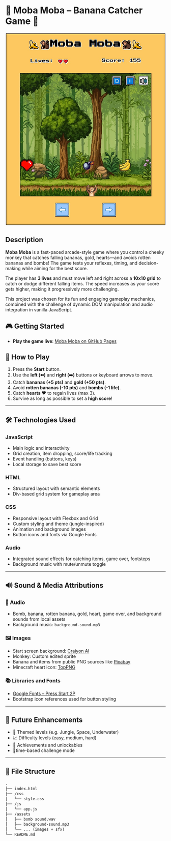 # 🐒 Moba Moba – Banana Catcher Game 🍌

![Moba Moba - Game Preview](./assets/Moba-Moba-game-Screenshot%20.jpg)

## Description

**Moba Moba** is a fast-paced arcade-style game where you control a cheeky monkey that catches falling bananas, gold, hearts—and avoids rotten bananas and bombs! The game tests your reflexes, timing, and decision-making while aiming for the best score.

The player has **3 lives** and must move left and right across a **10x10 grid** to catch or dodge different falling items. The speed increases as your score gets higher, making it progressively more challenging.

This project was chosen for its fun and engaging gameplay mechanics, combined with the challenge of dynamic DOM manipulation and audio integration in vanilla JavaScript.

## 🎮 Getting Started

- **Play the game live**: [Moba Moba on GitHub Pages](https://bazmo36.github.io/Moba-Moba-Game/)


## 🧠 How to Play

1. Press the **Start** button.
2. Use the **left (⬅️)** and **right (➡️)** buttons or keyboard arrows to move.
3. Catch **bananas (+5 pts)** and **gold (+50 pts)**.
4. Avoid **rotten bananas (-10 pts)** and **bombs (-1 life)**.
5. Catch **hearts ❤️** to regain lives (max 3).
6. Survive as long as possible to set a **high score**!

---

## 🛠️ Technologies Used

### **JavaScript**
- Main logic and interactivity
- Grid creation, item dropping, score/life tracking
- Event handling (buttons, keys)
- Local storage to save best score

### **HTML**
- Structured layout with semantic elements
- Div-based grid system for gameplay area

### **CSS**
- Responsive layout with Flexbox and Grid
- Custom styling and theme (jungle-inspired)
- Animation and background images
- Button icons and fonts via Google Fonts

### **Audio**
- Integrated sound effects for catching items, game over, footsteps
- Background music with mute/unmute toggle

---

## 🔊 Sound & Media Attributions

### 🎵 Audio

- Bomb, banana, rotten banana, gold, heart, game over, and background sounds from local assets
- Background music: `background-sound.mp3`

### 🖼️ Images

- Start screen background: [Craiyon AI](https://media.craiyon.com/2025-04-24/7Ytq8Bw5TEeUm1N2JPMtRQ.webp)
- Monkey: Custom edited sprite
- Banana and items from public PNG sources like [Pixabay](https://pixabay.com/)
- Minecraft heart icon: [TopPNG](https://toppng.com/uploads/thumbnail/minecraft-heart-png-8-bits-heart-115628574854lkqwg133a.png)

### 📚 Libraries and Fonts

- [Google Fonts – Press Start 2P](https://fonts.google.com/specimen/Press+Start+2P)
- Bootstrap icon references used for button styling

---

## 🚀 Future Enhancements
- 🎨 Themed levels (e.g. Jungle, Space, Underwater)
- 📈 Difficulty levels (easy, medium, hard)
- 🥇 Achievements and unlockables
- 👥time-based challenge mode

---

## 📂 File Structure

```plaintext
.
├── index.html
├── /css
│   └── style.css
├── /js
│   └── app.js
├── /assets
│   ├── bomb sound.wav
│   ├── background-sound.mp3
│   └── ... (images + sfx)
└── README.md
